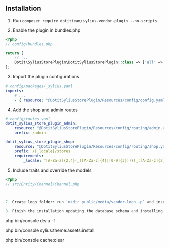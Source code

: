 ## Installation

1. Run `composer require dotitteam/sylius-vendor-plugin --no-scripts`

2. Enable the plugin in bundles.php

```php
<?php
// config/bundles.php

return [
    // ...
    Dotit\SyliusStorePlugin\DotitSyliusStorePlugin::class => ['all' => true],
];
```

3. Import the plugin configurations

```yml
# config/packages/_sylius.yaml
imports:
    # ...
    - { resource: "@DotitSyliusStorePlugin/Resources/config/config.yaml" }
```

4. Add the shop and admin routes

```yml
# config/routes.yaml
dotit_sylius_store_plugin_admin:
    resource: "@DotitSyliusStorePlugin/Resources/config/routing/admin.yaml"
    prefix: /admin

dotit_sylius_store_plugin_shop:
    resource: "@DotitSyliusStorePlugin/Resources/config/routing/shop.yaml"
    prefix: /{_locale}/stores
    requirements:
        _locale: ^[A-Za-z]{2,4}(_([A-Za-z]{4}|[0-9]{3}))?(_([A-Za-z]{2}|[0-9]{3}))?$
```

5. Include traits and override the models

```php
<?php
// src/Entity/Channel/Channel.php



7. Create logo folder: run `mkdir public/media/vendor-logo -p` and insert a .gitkeep file in that folder

8. Finish the installation updating the database schema and installing assets

```
php bin/console d:s:u -f

php bin/console sylius:theme:assets:install

php bin/console cache:clear
```
